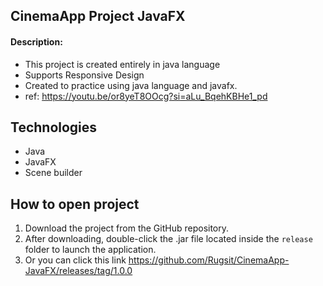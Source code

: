 ## CinemaApp Project JavaFX
#### Description:

- This project is created entirely in java language
- Supports Responsive Design
- Created to practice using java language and javafx.
- ref: https://youtu.be/or8yeT8OOcg?si=aLu_BqehKBHe1_pd

## Technologies

- Java
- JavaFX
- Scene builder

## How to open project
1. Download the project from the GitHub repository.
2. After downloading, double-click the .jar file located inside the ```release``` folder to launch the application.
3. Or you can click this link https://github.com/Rugsit/CinemaApp-JavaFX/releases/tag/1.0.0
